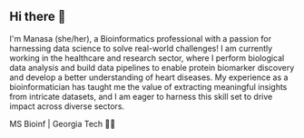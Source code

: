 ## Hi there 👋

I'm Manasa (she/her), a Bioinformatics professional with a passion for harnessing data science to solve real-world challenges! I am currently working in the healthcare and research sector, where I perform biological data analysis and build data pipelines to enable protein biomarker discovery and develop a better understanding of heart diseases. My experience as a bioinformatician has taught me the value of extracting meaningful insights from intricate datasets, and I am eager to harness this skill set to drive impact across diverse sectors.

MS Bioinf | Georgia Tech 👩‍🎓

<!--

#### Check out my [portfolio](https://manasa711.github.io/)! 
**manasa711/manasa711** is a ✨ _special_ ✨ repository because its `README.md` (this file) appears on your GitHub profile.

Here are some ideas to get you started:

- 🔭 I’m currently working on ...
- 🌱 I’m currently learning ...
- 👯 I’m looking to collaborate on ...
- 🤔 I’m looking for help with ...
- 💬 Ask me about ...
- 📫 How to reach me: ...
- 😄 Pronouns: ...
- ⚡ Fun fact: ...
-->
